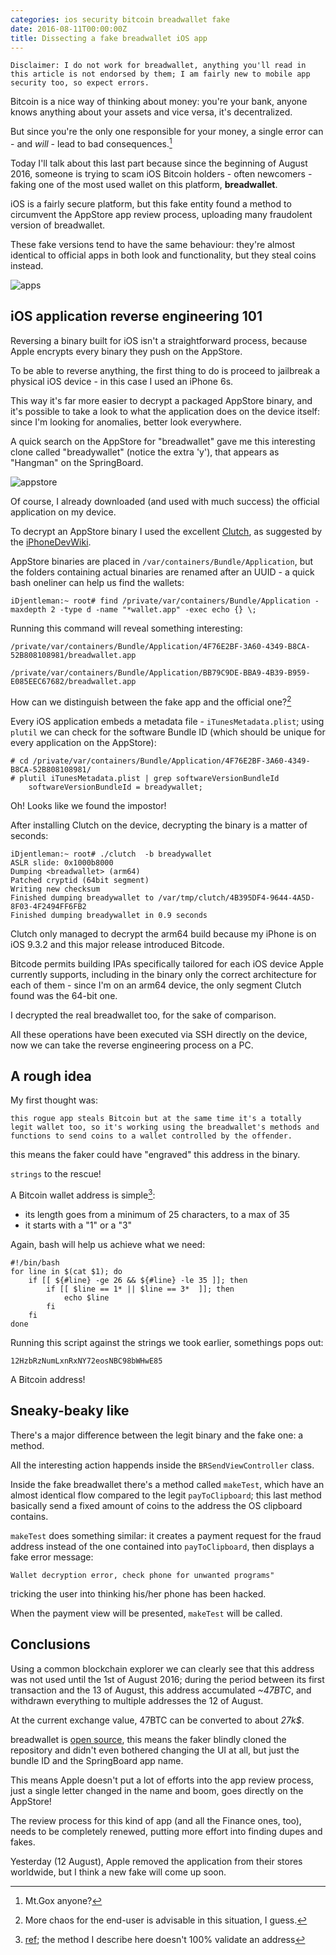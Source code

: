 ```yaml
---
categories: ios security bitcoin breadwallet fake
date: 2016-08-11T00:00:00Z
title: Dissecting a fake breadwallet iOS app
---
```


```
Disclaimer: I do not work for breadwallet, anything you'll read in this article is not endorsed by them; I am fairly new to mobile app security too, so expect errors.
```

<!--more-->

Bitcoin is a nice way of thinking about money: you're your bank, anyone knows anything about your assets and vice versa, it's decentralized.

But since you're the only one responsible for your money, a single error can - and *will* - lead to bad consequences.[^1]

[^1]: Mt.Gox anyone?

Today I'll talk about this last part because since the beginning of August 2016, someone is trying to scam iOS Bitcoin holders - often newcomers - faking one of the most used wallet on this platform, **breadwallet**.

iOS is a fairly secure platform, but this fake entity found a method to circumvent the AppStore app review process, uploading many fraudolent version of breadwallet.

These fake versions tend to have the same behaviour: they're almost identical to official apps in both look and functionality, but they steal coins instead.

![apps]

[apps]: /assets/images/breadywallet-apps.png

## iOS application reverse engineering 101

Reversing a binary built for iOS isn't a straightforward process, because Apple encrypts every binary they push on the AppStore.

To be able to reverse anything, the first thing to do is proceed to jailbreak a physical iOS device - in this case I used an iPhone 6s.

This way it's far more easier to decrypt a packaged AppStore binary, and it's possible to take a look to what the application does on the device itself: since I'm looking for anomalies, better look everywhere.

A quick search on the AppStore for "breadwallet" gave me this interesting clone called "breadywallet" (notice the extra 'y'), that appears as "Hangman" on the SpringBoard.

![appstore]

[appstore]: /assets/images/breadywallet-appstore.png

Of course, I already downloaded (and used with much success) the official application on my device.

To decrypt an AppStore binary I used the excellent [Clutch](https://github.com/KJCracks/Clutch), as suggested by the [iPhoneDevWiki](http://iphonedevwiki.net/index.php/Reverse_Engineering_Tools#Clutch).

AppStore binaries are placed in `/var/containers/Bundle/Application`, but the folders containing actual binaries are renamed after an UUID - a quick bash oneliner can help us find the wallets:

```
iDjentleman:~ root# find /private/var/containers/Bundle/Application -maxdepth 2 -type d -name "*wallet.app" -exec echo {} \;
```

Running this command will reveal something interesting:

```
/private/var/containers/Bundle/Application/4F76E2BF-3A60-4349-B8CA-52B808108981/breadwallet.app

/private/var/containers/Bundle/Application/BB79C9DE-BBA9-4B39-B959-E085EEC67682/breadwallet.app
```

How can we distinguish between the fake app and the official one?[^2]

[^2]: More chaos for the end-user is advisable in this situation, I guess.

Every iOS application embeds a metadata file - `iTunesMetadata.plist`; using `plutil` we can check for the software Bundle ID (which should be unique for every application on the AppStore):

```
# cd /private/var/containers/Bundle/Application/4F76E2BF-3A60-4349-B8CA-52B808108981/
# plutil iTunesMetadata.plist | grep softwareVersionBundleId
    softwareVersionBundleId = breadywallet;
```

Oh! Looks like we found the impostor!


After installing Clutch on the device, decrypting the binary is a matter of seconds:

```
iDjentleman:~ root# ./clutch  -b breadywallet
ASLR slide: 0x1000b8000
Dumping <breadwallet> (arm64)
Patched cryptid (64bit segment)
Writing new checksum
Finished dumping breadywallet to /var/tmp/clutch/4B395DF4-9644-4A5D-8F03-4F2494FF6FB2
Finished dumping breadywallet in 0.9 seconds
```

Clutch only managed to decrypt the arm64 build because my iPhone is on iOS 9.3.2 and this major release introduced Bitcode.

Bitcode permits building IPAs specifically tailored for each iOS device Apple currently supports, including in the binary only the correct architecture for each of them - since I'm on an arm64 device, the only segment Clutch found was the 64-bit one.

I decrypted the real breadwallet too, for the sake of comparison.

All these operations have been executed via SSH directly on the device, now we can take the reverse engineering process on a PC.

## A rough idea

My first thought was:

    this rogue app steals Bitcoin but at the same time it's a totally legit wallet too, so it's working using the breadwallet's methods and functions to send coins to a wallet controlled by the offender.

this means the faker could have "engraved" this address in the binary.

`strings` to the rescue!

A Bitcoin wallet address is simple[^3]:

[^3]: [ref](https://en.bitcoin.it/wiki/Address); the method I describe here doesn't 100% validate an address

 - its length goes from a minimum of 25 characters, to a max of 35
 - it starts with a "1" or a "3"

Again, bash will help us achieve what we need:

```
#!/bin/bash
for line in $(cat $1); do 
	if [[ ${#line} -ge 26 && ${#line} -le 35 ]]; then
		if [[ $line == 1* || $line == 3*  ]]; then
			echo $line
		fi
	fi
done
```

Running this script against the strings we took earlier, somethings pops out:

```
12HzbRzNumLxnRxNY72eosNBC98bWHwE85
```

A Bitcoin address!

## Sneaky-beaky like

There's a major difference between the legit binary and the fake one: a method.

All the interesting action happends inside the `BRSendViewController` class.

Inside the fake breadwallet there's a method called `makeTest`, which have an almost identical flow compared to the legit `payToClipboard`; this last method basically send a fixed amount of coins to the address the OS clipboard contains.

`makeTest` does something similar: it creates a payment request for the fraud address instead of the one contained into `payToClipboard`, then displays a fake error message:

```
Wallet decryption error, check phone for unwanted programs"
```

tricking the user into thinking his/her phone has been hacked.

When the payment view will be presented, `makeTest` will be called.


## Conclusions

Using a common blockchain explorer we can clearly see that this address was not used until the 1st of August 2016; during the period between its first transaction and the 13 of August, this address accumulated *~47BTC*, and withdrawn everything to multiple addresses the 12 of August.

At the current exchange value, 47BTC can be converted to about *27k$*.

breadwallet is [open source](https://github.com/voisine/breadwallet/), this means the faker blindly cloned the repository and didn't even bothered changing the UI at all, but just the bundle ID and the SpringBoard app name.

This means Apple doesn't put a lot of efforts into the app review process, just a single letter changed in the name and boom, goes directly on the AppStore!

The review process for this kind of app (and all the Finance ones, too), needs to be completely renewed, putting more effort into finding dupes and fakes.

Yesterday (12 August), Apple removed the application from their stores worldwide, but I think a new fake will come up soon.
